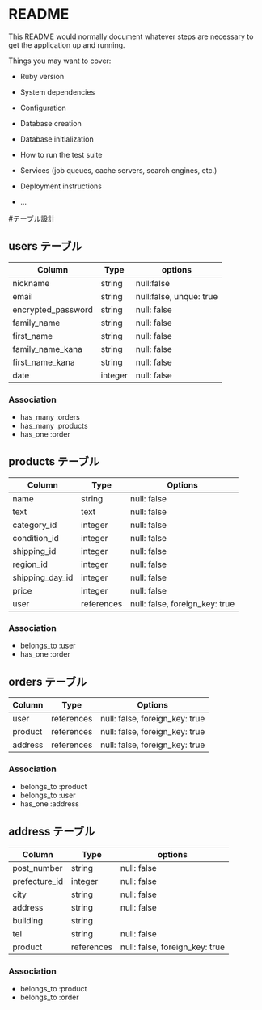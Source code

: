 # README

This README would normally document whatever steps are necessary to get the
application up and running.

Things you may want to cover:

* Ruby version

* System dependencies

* Configuration

* Database creation

* Database initialization

* How to run the test suite

* Services (job queues, cache servers, search engines, etc.)

* Deployment instructions

* ...

#テーブル設計

## users テーブル

| Column             | Type    | options                 |
| ------------------ | ------- | ----------------------- |
| nickname           | string  | null:false       |
| email              | string  | null:false, unque: true |
| encrypted_password | string  | null: false             |
| family_name        | string  | null: false             |
| first_name         | string  | null: false             |
| family_name_kana   | string  | null: false             |
| first_name_kana    | string  | null: false             |
| date               | integer | null: false             |


### Association

- has_many :orders
- has_many :products
- has_one :order


## products テーブル

| Column          | Type        | Options                        |
| --------------- | ----------  | ------------------------------ |
| name            | string      | null: false                    |
| text            | text        | null: false                    |
| category_id     | integer     | null: false                    |
| condition_id    | integer     | null: false                    | 
| shipping_id     | integer     | null: false                    |
| region_id       | integer     | null: false                    |
| shipping_day_id | integer     | null: false                    |
| price           | integer     | null: false                    |
| user            | references  | null: false, foreign_key: true |

### Association

- belongs_to :user
- has_one :order


## orders テーブル

| Column          | Type        | Options                        |
| --------------- | ----------- | ------------------------------ |
| user            | references  | null: false, foreign_key: true |
| product         | references  | null: false, foreign_key: true |
| address         | references  | null: false, foreign_key: true |


### Association

- belongs_to :product
- belongs_to :user
- has_one :address

## address テーブル

| Column            | Type        | options                        |
| ----------------  | ----------  | ------------------------------ |
| post_number       | string      | null: false                    |
| prefecture_id     | integer     | null: false                    |
| city              | string      | null: false                    |
| address           | string      | null: false                    |
| building          | string      |                                |
| tel               | string      | null: false                    |
| product           | references  | null: false, foreign_key: true |

### Association

- belongs_to :product
- belongs_to :order